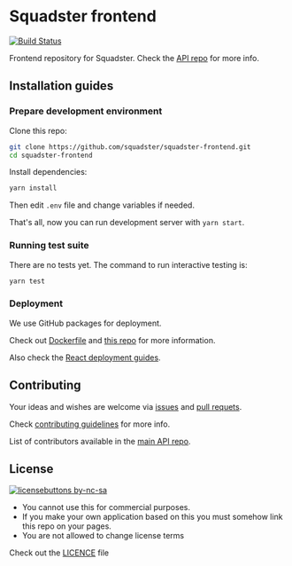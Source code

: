 # Squadster frontend

[![Build Status](https://travis-ci.com/squadster/squadster-frontend.svg?branch=master)](https://travis-ci.com/squadster/squadster-frontend)
<!---
[![Site status](https://img.shields.io/website?down_color=red&down_message=Offline&up_color=green&up_message=Up&url=http%3A%2F%2Fsquadster.wtf)](https://squadster.wtf)
-->

Frontend repository for Squadster. Check the [API repo](https://github.com/squadster/squadster-api) for more info.

## Installation guides

### Prepare development environment

Clone this repo:

```bash
git clone https://github.com/squadster/squadster-frontend.git
cd squadster-frontend
```

Install dependencies:

```bash
yarn install
```

Then edit `.env` file and change variables if needed.

That's all, now you can run development server with `yarn start`.

### Running test suite

There are no tests yet. The command to run interactive testing is:

```bash
yarn test
```

### Deployment

We use GitHub packages for deployment.

Check out [Dockerfile](Dockerfile) and [this repo](https://github.com/squadster/squadster-deployment) for more information.

Also check the [React deployment guides](https://facebook.github.io/create-react-app/docs/deployment).

## Contributing

Your ideas and wishes are welcome via [issues](https://github.com/squadster/squadster-frontend/issues) and [pull requets](https://github.com/squadster/squadster-frontend/pulls).

Check [contributing guidelines](CONTRIBUTING.md) for more info.

List of contributors available in the [main API repo](https://github.com/squadster/squadster-api).

## License

[![licensebuttons by-nc-sa](https://licensebuttons.net/l/by-nc-sa/3.0/88x31.png)](https://creativecommons.org/licenses/by-nc-sa/4.0)

* You cannot use this for commercial purposes.
* If you make your own application based on this you must somehow link this repo on your pages.
* You are not allowed to change license terms

Check out the [LICENCE](LICENSE.md) file
